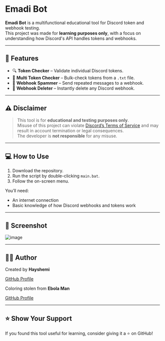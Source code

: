 # Emadi Bot

**Emadi Bot** is a multifunctional educational tool for Discord token and webhook testing.  
This project was made for **learning purposes only**, with a focus on understanding how Discord's API handles tokens and webhooks.

---

## 🧰 Features

- 🔍 **Token Checker** – Validate individual Discord tokens.
- 📁 **Multi Token Checker** – Bulk-check tokens from a `.txt` file.
- 🧨 **Webhook Spammer** – Send repeated messages to a webhook.
- 🧹 **Webhook Deleter** – Instantly delete any Discord webhook.

---

## ⚠️ Disclaimer

> This tool is for **educational and testing purposes only**.  
> Misuse of this project can violate [Discord’s Terms of Service](https://discord.com/terms) and may result in account termination or legal consequences.  
> The developer is **not responsible** for any misuse.

---

## 💻 How to Use

1. Download the repository.
2. Run the script by double-clicking `main.bat`.
4. Follow the on-screen menu.

You’ll need:
- An internet connection
- Basic knowledge of how Discord webhooks and tokens work

---

## 📸 Screenshot

![image](https://github.com/user-attachments/assets/4c147147-84d0-40e4-88a3-6318fe6606e9)

---

## 👨‍💻 Author

Created by **Hayshemi**

[GitHub Profile](https://github.com/hayshemi)

Coloring stolen from **Ebola Man**

[GitHub Profile](https://github.com/EbolaMan-YT)

---

## ⭐ Show Your Support

If you found this tool useful for learning, consider giving it a ⭐ on GitHub!
